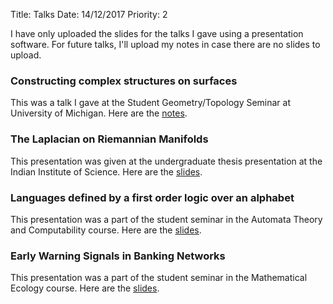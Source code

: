 Title: Talks
Date: 14/12/2017
Priority: 2

I have only uploaded the slides for the talks I gave using a presentation
software. For future talks, I'll upload my notes in case there are no
slides to upload.

### Constructing complex structures on surfaces
This was a talk I gave at the Student Geometry/Topology Seminar at University of Michigan. Here
are the [notes](pdfs/talk_notes/beltrami_notes.pdf).

### The Laplacian on Riemannian Manifolds
This presentation was given at the undergraduate thesis presentation
at the Indian Institute of Science. Here are the [slides](pdfs/slides/laplacian.pdf).

### Languages defined by a first order logic over an alphabet
This presentation was a part of the student seminar in the Automata Theory
and Computability course. Here are the [slides](pdfs/slides/fol.pdf).

### Early Warning Signals in Banking Networks
 This presentation was a part of the student seminar in the Mathematical
 Ecology course. Here are the [slides](pdfs/slides/interbank.pdf).

